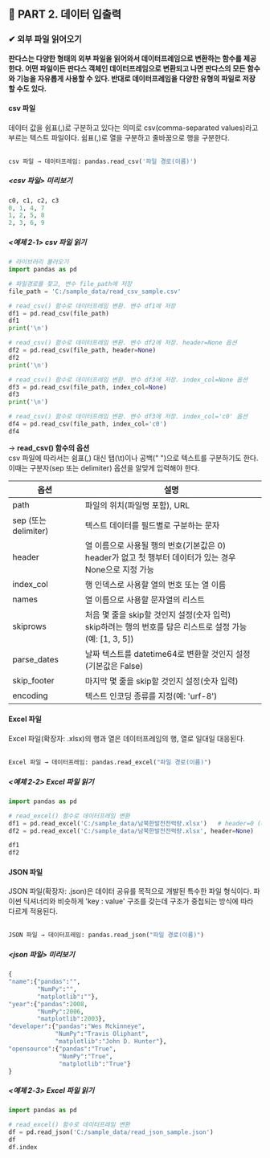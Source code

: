 <h2>📌 PART 2. 데이터 입출력</h2>
<h3>✔ 외부 파일 읽어오기</h3>

**판다스는 다양한 형태의 외부 파일을 읽어와서 데이터프레임으로 변환하는 함수를 제공한다. 어떤 파일이든 판다스 객체인 데이터프레임으로 변환되고 나면 판다스의 모든 함수와 기능을 자유롭게 사용할 수 있다. 반대로 데이터프레임을 다양한 유형의 파일로 저장할 수도 있다.**

<h4>csv 파일</h4>
데이터 값을 쉼표(,)로 구분하고 있다는 의미로 csv(comma-separated values)라고 부르는 텍스트 파일이다. 쉼표(,)로 열을 구분하고 줄바꿈으로 행을 구분한다.<br>
<br>

```python
csv 파일 → 데이터프레임: pandas.read_csv('파일 경로(이름)')
```
##### <csv 파일> 미리보기
```python
c0, c1, c2, c3
0, 1, 4, 7
1, 2, 5, 8
2, 3, 6, 9
```
##### <예제 2-1> csv 파일 읽기 
```python
# 라이브러리 불러오기 
import pandas as pd

# 파일경로를 찾고, 변수 file_path에 저장
file_path = 'C:/sample_data/read_csv_sample.csv'

# read_csv() 함수로 데이터프레임 변환. 변수 df1에 저장
df1 = pd.read_csv(file_path)
df1
print('\n')

# read_csv() 함수로 데이터프레임 변환. 변수 df2에 저장. header=None 옵션
df2 = pd.read_csv(file_path, header=None)
df2
print('\n')

# read_csv() 함수로 데이터프레임 변환. 변수 df3에 저장. index_col=None 옵션
df3 = pd.read_csv(file_path, index_col=None)
df3
print('\n')

# read_csv() 함수로 데이터프레임 변환. 변수 df3에 저장. index_col='c0' 옵션
df4 = pd.read_csv(file_path, index_col='c0')
df4
```

→ **read_csv() 함수의 옵션**<br>
csv 파일에 따라서는 쉼표(,) 대신 탭(\t)이나 공백(" ")으로 텍스트를 구분하기도 한다. 이때는 구분자(sep 또는 delimiter) 옵션을 알맞게 입력해야 한다.

<table>
  <thead>
    <tr>
      <th style="text-align: center;">옵션</th>
      <th style="text-align: center;">설명</th>
    </tr>
  </thead>
  <tbody>
    <tr>
      <td style="text-align: left;">path</td>
      <td style="text-align: left;">파일의 위치(파일명 포함), URL</td>
    </tr>
    <tr>
      <td style="text-align: left;">sep (또는 delimiter)</td>
      <td style="text-align: left;">텍스트 데이터를 필드별로 구분하는 문자</td>
    </tr>
    <tr>
      <td style="text-align: left;">header</td>
      <td style="text-align: left;">열 이름으로 사용될 행의 번호(기본값은 0)<br> header가 없고 첫 행부터 데이터가 있는 경우 None으로 지정 가능</td>
    </tr>
    <tr>
      <td style="text-align: left;">index_col</td>
      <td style="text-align: left;">행 인덱스로 사용할 열의 번호 또는 열 이름</td>
      <tr>
      <td style="text-align: left;">names</td>
      <td style="text-align: left;">열 이름으로 사용할 문자열의 리스트</td>
    </tr>
    <tr>
      <td style="text-align: left;">skiprows</td>
      <td style="text-align: left;">처음 몇 줄을 skip할 것인지 설정(숫자 입력)<br> skip하려는 행의 번호를 담은 리스트로 설정 가능(예: [1, 3, 5])</td>
    </tr>
    <tr>
      <td style="text-align: left;">parse_dates</td>
      <td style="text-align: left;">날짜 텍스트를 datetime64로 변환할 것인지 설정(기본값은 False)</td>
    </tr>
    <tr>
      <td style="text-align: left;">skip_footer</td>
      <td style="text-align: left;">마지막 몇 줄을 skip할 것인지 설정(숫자 입력)</td>
    </tr>
    <tr>
      <td style="text-align: left;">encoding</td>
      <td style="text-align: left;">텍스트 인코딩 종류를 지정(예: 'urf-8')</td>
    </tr>
  </tbody>
</table>

<h4>Excel 파일</h4>
Excel 파일(확장자: .xlsx)의 행과 열은 데이터프레임의 행, 열로 일대일 대응된다.<br>
<br>

```python
Excel 파일 → 데이터프레임: pandas.read_excel("파일 경로(이름)")
```
##### <예제 2-2> Excel 파일 읽기
```python
import pandas as pd

# read_excel() 함수로 데이터프레임 변환
df1 = pd.read_excel('C:/sample_data/남북한발전전력량.xlsx')   # header=0 (default 옵션)
df2 = pd.read_excel('C:/sample_data/남북한발전전력량.xlsx', header=None)   # header=None (default 옵션)

df1
df2
```

<h4>JSON 파일</h4>
JSON 파일(확장자: .json)은 데이터 공유를 목적으로 개발된 특수한 파일 형식이다. 파이썬 딕셔너리와 비슷하게 'key : value' 구조를 갖는데 구조가 중첩되는 방식에 따라 다르게 적용된다.<br>
<br>

```python
JSON 파일 → 데이터프레임: pandas.read_json("파일 경로(이름)")
```
##### <json 파일> 미리보기
```python
{
"name":{"pandas":"",
        "NumPy":"",
        "matplotlib":""},
"year":{"pandas":2008,
        "NumPy":2006,
        "matplotlib":2003},
"developer":{"pandas":"Wes Mckinneye",
             "NumPy":"Travis Oliphant",
             "matplotlib":"John D. Hunter"},
"opensource":{"pandas":"True",
              "NumPy":"True",
              "matplotlib":"True"}
}
```
##### <예제 2-3> Excel 파일 읽기
```python
import pandas as pd

# read_excel() 함수로 데이터프레임 변환
df = pd.read_json('C:/sample_data/read_json_sample.json')
df
df.index
```